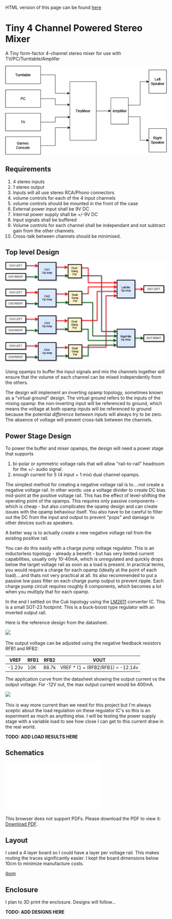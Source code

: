 HTML version of this page can be found [here](https://cracked-machine.github.io/Tiny4xPoweredStereoMixer/)

# Tiny 4 Channel Powered Stereo Mixer

A Tiny form-factor 4-channel stereo mixer for use with TV/PC/Turntable/Amplifer

![](doc/design/SystemContextDiagram.drawio.png)

## Requirements

1. 4 stereo inputs
2. 1 stereo output
3. Inputs will all use stereo RCA/Phono connectors
4. volume controls for each of the 4 input channels
5. volume controls should be mounted in the front of the case
6. External power input shall be 9V DC
7. Internal power supply shall be +/-9V DC
8. Input signals shall be buffered
9. Volume controls for each channel shall  be independant and not subtract gain from the other channels.
10. Cross-talk between channels should be minimised.
  
## Top level Design

![](doc/design/BlockDiagram.drawio.png)

Using opamps to buffer the input signals and mix the channels together will ensure that the volume of each channel can be mixed independently from the others.

The design will implement an inverting opamp topology, sometimes known as a "virtual  ground" design. The virtual ground refers to the inputs of the mixing opamp: the non-inverting input will be referenced to ground, which means the voltage at both opamp inputs will be referenced to ground because the potential _difference between inputs_ will always try to be zero. The absence of voltage will prevent cross-talk between the channels.

## Power Stage Design

To power the buffer and mixer opamps, the design will need a power stage that supports 

1.  bi-polar or symmetric voltage rails that will allow "rail-to-rail" headroom for the +/- audio signal.
2.  enough current for 5 (4 input + 1 mix) dual channel opamps.

The simplest method for creating a negative voltage rail is to....not create a negative voltage rail. In other words: use a voltage divider to create DC bias mid-point at the positive voltage rail. This has the effect of level-shifting the operating point of the opamps. This requires only passive components - which is cheap - but also complicates the opamp design and can create issues with the opamp behaviour itself. You also have to be careful to filter out the DC from the input and output to prevent "pops" and damage to other devices such as speakers.

A better way is to actually create a new negative voltage rail from the existing positive rail. 

You can do this easily with a charge pump voltage regulator. This is an inductorless topology - already a benefit - but has very limited current capabilities, usually only 10-40mA, which is unregulated and quickly drops below the target voltage rail as soon as a load is present. In practical terms, you would require a charge for each opamp (ideally at the point of each load)....and thats not very practical at all. Its also recommended to put a passive low pass filter on each charge pump output to prevent ripple. Each charge pump circuit requires roughly 6 components, which becomes a lot when you multiply that for each opamp.

In the end I settled on the Cuk topology using the [LM2611](https://www.ti.com/lit/ds/symlink/lm2611.pdf) converter IC. This is a small SOT-23 footprint. This is a buck-boost type regulator with an inverted output rail. 

Here is the reference design from the datasheet. 

![](doc/design/12V_to_–5V_Inverting_Converter.PNG)

The output voltage can be adjusted using the negative feedback resistors RFB1 and RFB2:

|VREF|RFB1|RFB2|VOUT|
|-|-|-|-|
|-1.23v|10K|88.7k|VREF * (1 + (RFB2/RFB1)  = -12.14v|

The application curve from the datasheet showing the output current vs the output voltage: For -12V out, the max output current would be 400mA.

![](doc/design/ApplicationCurve-Max_Output_Current_vs_Output_Voltage_12V_to_–5V.png)

This is way more current than we need for this project but I'm always sceptic about the load regulation on these regulator IC's so this is an experiment as much as anything else.  I will be testing the power supply stage with a variable load to see how close I can get to this current draw in the real world.

**TODO: ADD LOAD RESULTS HERE**

## Schematics

<object data="doc/design/Tiny4xPoweredStereoMixer.pdf" type="application/pdf" width="100%" height="1000px">
    <embed src="doc/design/Tiny4xPoweredStereoMixer.pdf">
        <p>This browser does not support PDFs. Please download the PDF to view it: <a href="doc/design/Tiny4xPoweredStereoMixer.pdf">Download PDF</a>.</p>
    </embed>
</object>

## Layout

I used a 4 layer board so I could have a layer per voltage rail. This makes routing the traces significantly easier. I kept the board dimensions below 10cm to minimize manufacture costs. 

[ibom](https://cracked-machine.github.io/Tiny4xPoweredStereoMixer/doc/design/ibom.html)

## Enclosure

I plan to 3D print the enclosure. Designs will follow...

**TODO: ADD DESIGNS HERE**

